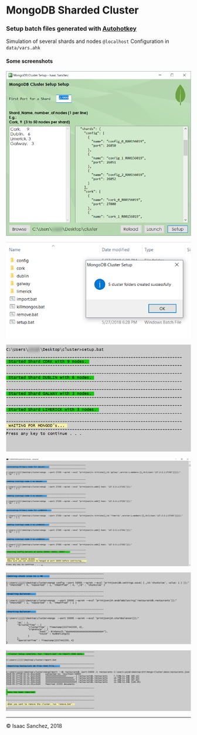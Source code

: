 # MongoDB Sharded Cluster
### Setup batch files generated with [Autohotkey](https://autohotkey.com/)
Simulation of several shards and nodes `@localhost`
Configuration in `data/vars.ahk`

#### Some screenshots
![Dental Clinic Class Diagram](assets/screens/sc1.png)

![Dental Clinic Login](assets/screens/sc2.png)

![Dental Clinic Loading](assets/screens/sc3.png)

![Dental Clinic Patients](assets/screens/sc4.png)

![Dental Clinic Reports](assets/screens/sc5.png)

![Dental Clinic Procedures](assets/screens/sc6.png)



---
&copy; Isaac Sanchez, 2018
